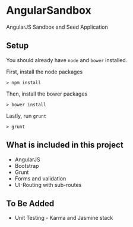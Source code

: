 # AngularSandbox
AngularJS Sandbox and Seed Application

## Setup
You should already have `node` and `bower` installed.

First, install the node packages
```
> npm install
```

Then, install the bower packages
```
> bower install
```

Lastly, run `grunt`
```
> grunt
```

## What is included in this project
* AngularJS
* Bootstrap
* Grunt
* Forms and validation
* UI-Routing with sub-routes

## To Be Added
* Unit Testing - Karma and Jasmine stack
